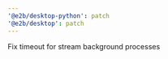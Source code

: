 ```yaml
---
'@e2b/desktop-python': patch
'@e2b/desktop': patch
---
```


Fix timeout for stream background processes
